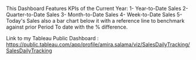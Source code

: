 This Dashboard Features KPIs of the Current Year:
1- Year-to-Date Sales
2- Quarter-to-Date Sales
3- Month-to-Date Sales
4- Week-to-Date Sales
5- Today's Sales
also a bar chart below it with a reference line to benchmark against prior Period To date with the % difference.

Link to my Tableau Public Dashboard : 
https://public.tableau.com/app/profile/amira.salama/viz/SalesDailyTracking/SalesDailyTracking


